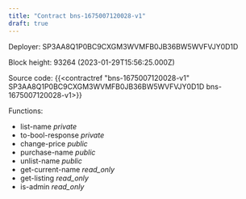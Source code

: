 ```yaml
---
title: "Contract bns-1675007120028-v1"
draft: true
---
```

Deployer: SP3AA8Q1P0BC9CXGM3WVMFB0JB36BW5WVFVJY0D1D


 



Block height: 93264 (2023-01-29T15:56:25.000Z)

Source code: {{<contractref "bns-1675007120028-v1" SP3AA8Q1P0BC9CXGM3WVMFB0JB36BW5WVFVJY0D1D bns-1675007120028-v1>}}

Functions:

* list-name _private_
* to-bool-response _private_
* change-price _public_
* purchase-name _public_
* unlist-name _public_
* get-current-name _read_only_
* get-listing _read_only_
* is-admin _read_only_
